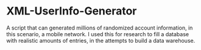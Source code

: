 # XML-UserInfo-Generator
A script that can generated millions of randomized account information, in this scenario, a mobile network. I used this for research to fill a database with realistic amounts of entries, in the attempts to build a data warehouse.
